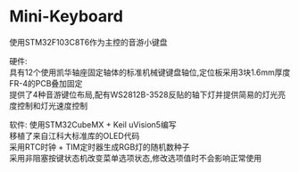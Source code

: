 # Mini-Keyboard
使用STM32F103C8T6作为主控的音游小键盘  
  
硬件:  
具有12个使用凯华轴座固定轴体的标准机械键键盘轴位,定位板采用3块1.6mm厚度FR-4的PCB叠加固定  
提供了4种音游键位布局,配有WS2812B-3528反贴的轴下灯并提供简易的灯光亮度控制和灯光速度控制  
  
软件:
使用STM32CubeMX + Keil uVision5编写  
移植了来自江科大标准库的OLED代码  
采用RTC时钟 + TIM定时器生成RGB灯的随机数种子  
采用非阻塞按键状态机改变菜单选项状态,修改选项值时不会影响正常使用

